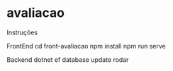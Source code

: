 # avaliacao

Instruções

FrontEnd
cd front-avaliacao
npm install
npm run serve

Backend
dotnet ef database update
rodar
